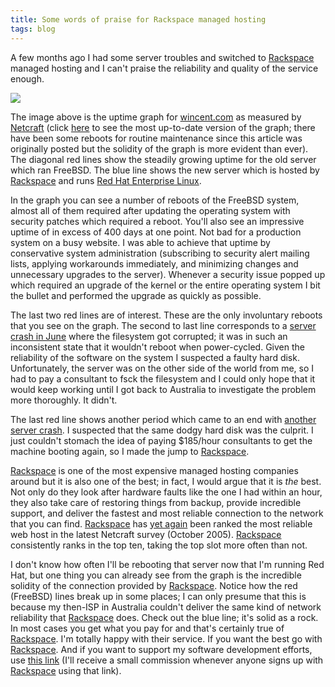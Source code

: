 ```yaml
---
title: Some words of praise for Rackspace managed hosting
tags: blog
---
```


A few months ago I had some server troubles and switched to [Rackspace](http://service.bfast.com/bfast/click?bfmid=30735717&siteid=41506187&bfpage=hosting_headaches) managed hosting and I can't praise the reliability and quality of the service enough.

![](/system/images/legacy/netcraft-wincent-2005.png)

The image above is the uptime graph for [wincent.com](http://wincent.com) as measured by [Netcraft](http://netcraft.com/) (click [here](http://uptime.netcraft.com/up/graph?site=wincent.com) to see the most up-to-date version of the graph; there have been some reboots for routine maintenance since this article was originally posted but the solidity of the graph is more evident than ever). The diagonal red lines show the steadily growing uptime for the old server which ran FreeBSD. The blue line shows the new server which is hosted by [Rackspace](http://service.bfast.com/bfast/click?bfmid=30735717&siteid=41506187&bfpage=hosting_headaches) and runs [Red Hat Enterprise Linux](http://www.redhat.com/).

In the graph you can see a number of reboots of the FreeBSD system, almost all of them required after updating the operating system with security patches which required a reboot. You'll also see an impressive uptime of in excess of 400 days at one point. Not bad for a production system on a busy website. I was able to achieve that uptime by conservative system administration (subscribing to security alert mailing lists, applying workarounds immediately, and minimizing changes and unnecessary upgrades to the server). Whenever a security issue popped up which required an upgrade of the kernel or the entire operating system I bit the bullet and performed the upgrade as quickly as possible.

The last two red lines are of interest. These are the only involuntary reboots that you see on the graph. The second to last line corresponds to a [server crash in June](http://www.wincent.com/a/news/archives/2005/06/synergy_and_syn.php) where the filesystem got corrupted; it was in such an inconsistent state that it wouldn't reboot when power-cycled. Given the reliability of the software on the system I suspected a faulty hard disk. Unfortunately, the server was on the other side of the world from me, so I had to pay a consultant to fsck the filesystem and I could only hope that it would keep working until I got back to Australia to investigate the problem more thoroughly. It didn't.

The last red line shows another period which came to an end with [another server crash](http://www.wincent.com/a/news/archives/2005/08/new_server_brok.php). I suspected that the same dodgy hard disk was the culprit. I just couldn't stomach the idea of paying \$185/hour consultants to get the machine booting again, so I made the jump to [Rackspace](http://service.bfast.com/bfast/click?bfmid=30735717&siteid=41506187&bfpage=hosting_headaches).

[Rackspace](http://service.bfast.com/bfast/click?bfmid=30735717&siteid=41506187&bfpage=hosting_headaches) is one of the most expensive managed hosting companies around but it is also one of the best; in fact, I would argue that it is _the_ best. Not only do they look after hardware faults like the one I had within an hour, they also take care of restoring things from backup, provide incredible support, and deliver the fastest and most reliable connection to the network that you can find. [Rackspace](http://service.bfast.com/bfast/click?bfmid=30735717&siteid=41506187&bfpage=hosting_headaches) has [yet again](http://news.netcraft.com/archives/2005/11/07/datapipe_rackspace_and_interland_most_reliable_hosters_in_october_2005.html) been ranked the most reliable web host in the latest Netcraft survey (October 2005). [Rackspace](http://service.bfast.com/bfast/click?bfmid=30735717&siteid=41506187&bfpage=hosting_headaches) consistently ranks in the top ten, taking the top slot more often than not.

I don't know how often I'll be rebooting that server now that I'm running Red Hat, but one thing you can already see from the graph is the incredible solidity of the connection provided by [Rackspace](http://service.bfast.com/bfast/click?bfmid=30735717&siteid=41506187&bfpage=hosting_headaches). Notice how the red (FreeBSD) lines break up in some places; I can only presume that this is because my then-ISP in Australia couldn't deliver the same kind of network reliability that [Rackspace](http://service.bfast.com/bfast/click?bfmid=30735717&siteid=41506187&bfpage=hosting_headaches) does. Check out the blue line; it's solid as a rock. In most cases you get what you pay for and that's certainly true of [Rackspace](http://service.bfast.com/bfast/click?bfmid=30735717&siteid=41506187&bfpage=hosting_headaches). I'm totally happy with their service. If you want the best go with [Rackspace](http://service.bfast.com/bfast/click?bfmid=30735717&siteid=41506187&bfpage=hosting_headaches). And if you want to support my software development efforts, use [this link](http://service.bfast.com/bfast/click?bfmid=30735717&siteid=41506187&bfpage=hosting_headaches) (I'll receive a small commission whenever anyone signs up with [Rackspace](http://service.bfast.com/bfast/click?bfmid=30735717&siteid=41506187&bfpage=hosting_headaches) using that link).
